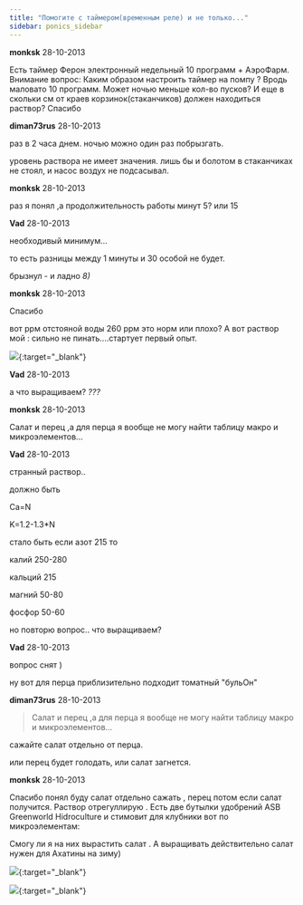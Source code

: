 ```yaml
---
title: "Помогите с таймером(временным реле) и не только..."
sidebar: ponics_sidebar
---
```


**monksk** 28-10-2013

Есть таймер Ферон электронный недельный 10 программ + АэроФарм. Внимание вопрос: Каким образом настроить таймер на помпу ? Вродь маловато 10 программ. Может ночью меньше кол-во пусков? И еще в скольки см от краев корзинок(стаканчиков) должен находиться раствор? Спасибо 


**diman73rus** 28-10-2013

раз в 2 часа днем. ночью можно один раз побрызгать.

уровень раствора не имеет значения. лишь бы и болотом в стаканчиках не стоял, и насос воздух не подсасывал. 


**monksk** 28-10-2013

раз я понял ,а продолжительность работы минут 5? или 15


**Vad** 28-10-2013

необходивый минимум... 

то есть разницы между 1 минуты и 30 особой не будет.

брызнул - и ладно *8)*


**monksk** 28-10-2013

Спасибо 

вот ррм отстояной воды 260 ррм это норм или плохо? А вот раствор мой : сильно не пинать....стартует первый опыт. 

[![](/attachimages/14075_rastvor.jpg)](https://t.me/ponics_ru_files/11054){:target="_blank"}

**Vad** 28-10-2013

а что выращиваем? *???*


**monksk** 28-10-2013

Салат и перец ,а для перца я вообще не могу найти таблицу макро и микроэлементов... 


**Vad** 28-10-2013

странный раствор..

должно быть 

Ca=N 

K=1.2-1.3*N

стало быть если азот 215 то 

калий 250-280 

кальций 215

магний 50-80

фосфор 50-60

но повторю вопрос.. что выращиваем?


**Vad** 28-10-2013

вопрос снят )

ну вот для перца приблизительно подходит томатный "бульОн"


**diman73rus** 28-10-2013

> Салат и перец ,а для перца я вообще не могу найти таблицу макро и микроэлементов...

сажайте салат отдельно от перца.

или перец будет голодать, или салат загнется.


**monksk** 28-10-2013

Спасибо понял буду салат отдельно сажать , перец потом если салат получится. Раствор отрегуллирую . Есть две бутылки удобрений ASB Greenworld Hidroculture и стимовит для клубники вот по микроэлементам:

Смогу ли я на них вырастить салат . А выращивать действительно салат нужен для Ахатины на зиму)

[![](/attachimages/14077_ASB.jpg)](https://t.me/ponics_ru_files/11055){:target="_blank"}

[![](/attachimages/14081_Стимовит.jpg)](https://t.me/ponics_ru_files/11056){:target="_blank"}

